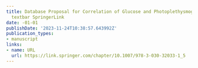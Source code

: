 ```yaml
---
title: Database Proposal for Correlation of Glucose and Photoplethysmography Signals
  textbar SpringerLink
date: -01-01
publishDate: '2023-11-24T10:38:57.643992Z'
publication_types:
- manuscript
links:
- name: URL
  url: https://link.springer.com/chapter/10.1007/978-3-030-32033-1_5
---
```

